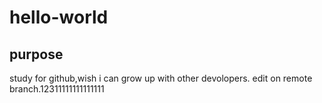 # hello-world
## purpose
study for github,wish i can grow up with other devolopers.
edit on remote branch.12311111111111111